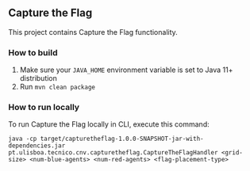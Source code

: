 ## Capture the Flag

This project contains Capture the Flag functionality.

### How to build

1. Make sure your `JAVA_HOME` environment variable is set to Java 11+ distribution
2. Run `mvn clean package`

### How to run locally

To run Capture the Flag locally in CLI, execute this command:

```
java -cp target/capturetheflag-1.0.0-SNAPSHOT-jar-with-dependencies.jar pt.ulisboa.tecnico.cnv.capturetheflag.CaptureTheFlagHandler <grid-size> <num-blue-agents> <num-red-agents> <flag-placement-type>
```
